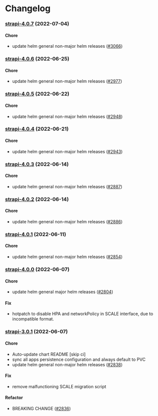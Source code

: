# Changelog<br>


<a name="strapi-4.0.7"></a>
### [strapi-4.0.7](https://github.com/truecharts/apps/compare/strapi-4.0.6...strapi-4.0.7) (2022-07-04)

#### Chore

* update helm general non-major helm releases ([#3066](https://github.com/truecharts/apps/issues/3066))



<a name="strapi-4.0.6"></a>
### [strapi-4.0.6](https://github.com/truecharts/apps/compare/strapi-4.0.5...strapi-4.0.6) (2022-06-25)

#### Chore

* update helm general non-major helm releases ([#2977](https://github.com/truecharts/apps/issues/2977))



<a name="strapi-4.0.5"></a>
### [strapi-4.0.5](https://github.com/truecharts/apps/compare/strapi-4.0.4...strapi-4.0.5) (2022-06-22)

#### Chore

* update helm general non-major helm releases ([#2948](https://github.com/truecharts/apps/issues/2948))



<a name="strapi-4.0.4"></a>
### [strapi-4.0.4](https://github.com/truecharts/apps/compare/strapi-4.0.3...strapi-4.0.4) (2022-06-21)

#### Chore

* update helm general non-major helm releases ([#2943](https://github.com/truecharts/apps/issues/2943))



<a name="strapi-4.0.3"></a>
### [strapi-4.0.3](https://github.com/truecharts/apps/compare/strapi-4.0.2...strapi-4.0.3) (2022-06-14)

#### Chore

* update helm general non-major helm releases ([#2887](https://github.com/truecharts/apps/issues/2887))



<a name="strapi-4.0.2"></a>
### [strapi-4.0.2](https://github.com/truecharts/apps/compare/strapi-4.0.1...strapi-4.0.2) (2022-06-14)

#### Chore

* update helm general non-major helm releases ([#2886](https://github.com/truecharts/apps/issues/2886))



<a name="strapi-4.0.1"></a>
### [strapi-4.0.1](https://github.com/truecharts/apps/compare/strapi-4.0.0...strapi-4.0.1) (2022-06-11)

#### Chore

* update helm general non-major helm releases ([#2854](https://github.com/truecharts/apps/issues/2854))



<a name="strapi-4.0.0"></a>
### [strapi-4.0.0](https://github.com/truecharts/apps/compare/strapi-3.0.1...strapi-4.0.0) (2022-06-07)

#### Chore

* update helm general major helm releases ([#2804](https://github.com/truecharts/apps/issues/2804))

#### Fix

* hotpatch to disable HPA and networkPolicy in SCALE interface, due to incompatible format.



<a name="strapi-3.0.1"></a>
### [strapi-3.0.1](https://github.com/truecharts/apps/compare/strapi-2.0.23...strapi-3.0.1) (2022-06-07)

#### Chore

* Auto-update chart README [skip ci]
* sync all apps persistence configuration and always default to PVC
* update helm general non-major helm releases ([#2838](https://github.com/truecharts/apps/issues/2838))

#### Fix

* remove malfunctioning SCALE migration script

#### Refactor

* BREAKING CHANGE ([#2836](https://github.com/truecharts/apps/issues/2836))



<a name="strapi-3.0.0"></a>
